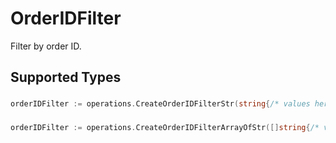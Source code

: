 # OrderIDFilter

Filter by order ID.


## Supported Types

### 

```go
orderIDFilter := operations.CreateOrderIDFilterStr(string{/* values here */})
```

### 

```go
orderIDFilter := operations.CreateOrderIDFilterArrayOfStr([]string{/* values here */})
```

